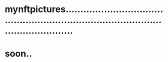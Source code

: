 # mynftpictures.............................................................................................................
# soon..
